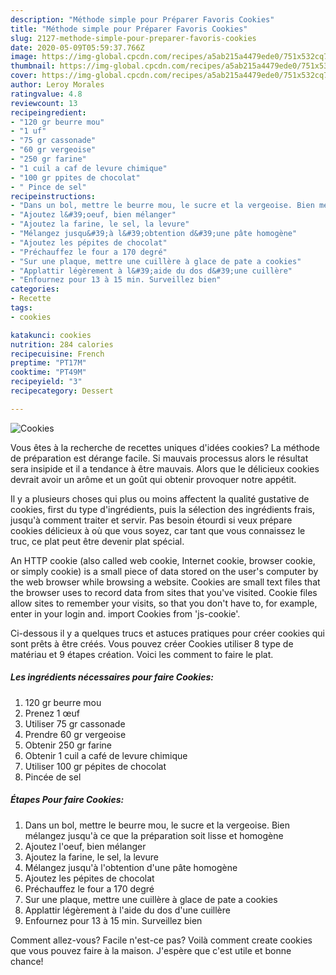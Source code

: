```yaml
---
description: "Méthode simple pour Préparer Favoris Cookies"
title: "Méthode simple pour Préparer Favoris Cookies"
slug: 2127-methode-simple-pour-preparer-favoris-cookies
date: 2020-05-09T05:59:37.766Z
image: https://img-global.cpcdn.com/recipes/a5ab215a4479ede0/751x532cq70/cookies-photo-principale-de-la-recette.jpg
thumbnail: https://img-global.cpcdn.com/recipes/a5ab215a4479ede0/751x532cq70/cookies-photo-principale-de-la-recette.jpg
cover: https://img-global.cpcdn.com/recipes/a5ab215a4479ede0/751x532cq70/cookies-photo-principale-de-la-recette.jpg
author: Leroy Morales
ratingvalue: 4.8
reviewcount: 13
recipeingredient:
- "120 gr beurre mou"
- "1 uf"
- "75 gr cassonade"
- "60 gr vergeoise"
- "250 gr farine"
- "1 cuil a caf de levure chimique"
- "100 gr ppites de chocolat"
- " Pince de sel"
recipeinstructions:
- "Dans un bol, mettre le beurre mou, le sucre et la vergeoise. Bien mélangez jusqu&#39;à ce que la préparation soit lisse et homogène"
- "Ajoutez l&#39;oeuf, bien mélanger"
- "Ajoutez la farine, le sel, la levure"
- "Mélangez jusqu&#39;à l&#39;obtention d&#39;une pâte homogène"
- "Ajoutez les pépites de chocolat"
- "Préchauffez le four a 170 degré"
- "Sur une plaque, mettre une cuillère à glace de pate a cookies"
- "Applattir légèrement à l&#39;aide du dos d&#39;une cuillère"
- "Enfournez pour 13 à 15 min. Surveillez bien"
categories:
- Recette
tags:
- cookies

katakunci: cookies 
nutrition: 284 calories
recipecuisine: French
preptime: "PT17M"
cooktime: "PT49M"
recipeyield: "3"
recipecategory: Dessert

---
```



![Cookies](https://img-global.cpcdn.com/recipes/a5ab215a4479ede0/751x532cq70/cookies-photo-principale-de-la-recette.jpg)

Vous êtes à la recherche de recettes uniques d'idées cookies? La méthode de préparation est dérange facile. Si mauvais processus alors le résultat sera insipide et il a tendance à être mauvais. Alors que le délicieux cookies devrait avoir un arôme et un goût qui obtenir provoquer notre appétit.

Il y a plusieurs choses qui plus ou moins affectent la qualité gustative de cookies, first du type d'ingrédients, puis la sélection des ingrédients frais, jusqu'à comment traiter et servir. Pas besoin étourdi si veux prépare cookies délicieux à où que vous soyez, car tant que vous connaissez le truc, ce plat peut être devenir plat spécial.

An HTTP cookie (also called web cookie, Internet cookie, browser cookie, or simply cookie) is a small piece of data stored on the user&#39;s computer by the web browser while browsing a website. Cookies are small text files that the browser uses to record data from sites that you&#39;ve visited. Cookie files allow sites to remember your visits, so that you don&#39;t have to, for example, enter in your login and. import Cookies from &#39;js-cookie&#39;.


Ci-dessous il y a quelques trucs et astuces pratiques pour créer cookies qui sont prêts à être créés. Vous pouvez créer Cookies utiliser 8 type de matériau et 9 étapes création. Voici les comment to faire le plat.

<!--inarticleads1-->

##### Les ingrédients nécessaires pour faire Cookies:

1.  120 gr beurre mou
1. Prenez 1 œuf
1. Utiliser 75 gr cassonade
1. Prendre 60 gr vergeoise
1. Obtenir 250 gr farine
1. Obtenir 1 cuil a café de levure chimique
1. Utiliser 100 gr pépites de chocolat
1.   Pincée de sel




<!--inarticleads2-->

##### Étapes Pour faire Cookies:

1. Dans un bol, mettre le beurre mou, le sucre et la vergeoise. Bien mélangez jusqu&#39;à ce que la préparation soit lisse et homogène
1. Ajoutez l&#39;oeuf, bien mélanger
1. Ajoutez la farine, le sel, la levure
1. Mélangez jusqu&#39;à l&#39;obtention d&#39;une pâte homogène
1. Ajoutez les pépites de chocolat
1. Préchauffez le four a 170 degré
1. Sur une plaque, mettre une cuillère à glace de pate a cookies
1. Applattir légèrement à l&#39;aide du dos d&#39;une cuillère
1. Enfournez pour 13 à 15 min. Surveillez bien





Comment allez-vous? Facile n'est-ce pas? Voilà comment create cookies que vous pouvez faire à la maison. J'espère que c'est utile et bonne chance!
